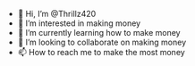 - 👋 Hi, I’m @Thrillz420
- 👀 I’m interested in making money 
- 🌱 I’m currently learning how to make money
- 💞️ I’m looking to collaborate on making money
- 📫 How to reach me to make the most money
